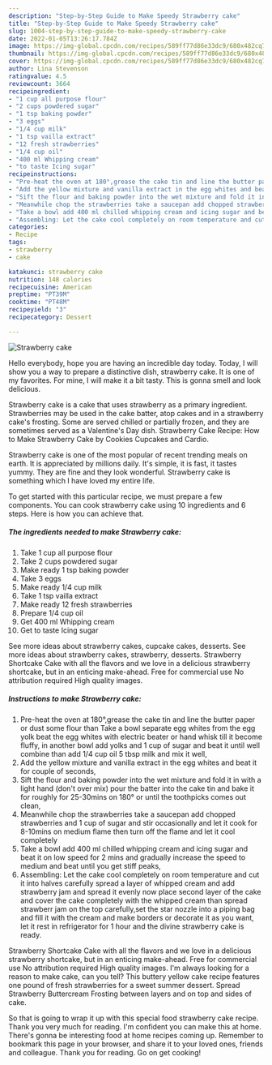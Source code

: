 ```yaml
---
description: "Step-by-Step Guide to Make Speedy Strawberry cake"
title: "Step-by-Step Guide to Make Speedy Strawberry cake"
slug: 1004-step-by-step-guide-to-make-speedy-strawberry-cake
date: 2022-01-05T13:26:17.784Z
image: https://img-global.cpcdn.com/recipes/589ff77d86e33dc9/680x482cq70/strawberry-cake-recipe-main-photo.jpg
thumbnail: https://img-global.cpcdn.com/recipes/589ff77d86e33dc9/680x482cq70/strawberry-cake-recipe-main-photo.jpg
cover: https://img-global.cpcdn.com/recipes/589ff77d86e33dc9/680x482cq70/strawberry-cake-recipe-main-photo.jpg
author: Lina Stevenson
ratingvalue: 4.5
reviewcount: 3664
recipeingredient:
- "1 cup all purpose flour"
- "2 cups powdered sugar"
- "1 tsp baking powder"
- "3 eggs"
- "1/4 cup milk"
- "1 tsp vailla extract"
- "12 fresh strawberries"
- "1/4 cup oil"
- "400 ml Whipping cream"
- "to taste Icing sugar"
recipeinstructions:
- "Pre-heat the oven at 180°,grease the cake tin and line the butter paper or dust some flour than Take a bowl separate egg whites from the egg yolk beat the egg whites with electric beater or hand whisk till it become fluffy, in another bowl add yolks and 1 cup of sugar and beat it until well combine than add 1/4 cup oil 5 tbsp milk and mix it well,"
- "Add the yellow mixture and vanilla extract in the egg whites and beat it for couple of seconds,"
- "Sift the flour and baking powder into the wet mixture and fold it in with a light hand (don&#39;t over mix) pour the batter into the cake tin and bake it for roughly for 25-30mins on 180° or until the toothpicks comes out clean,"
- "Meanwhile chop the strawberries take a saucepan add chopped strawberries and 1 cup of sugar and stir occasionally and let it cook for 8-10mins on medium flame then turn off the flame and let it cool completely"
- "Take a bowl add 400 ml chilled whipping cream and icing sugar and beat it on low speed for 2 mins and gradually increase the speed to medium and beat until you get stiff peaks,"
- "Assembling: Let the cake cool completely on room temperature and cut it into halves carefully spread a layer of whipped cream and add strawberry jam and spread it evenly now place second layer of the cake and cover the cake completely with the whipped cream than spread strawberr jam on the top carefully,set the star nozzle into a piping bag and fill it with the cream and make borders or decorate it as you want, let it rest in refrigerator for 1 hour and the divine strawberry cake is ready."
categories:
- Recipe
tags:
- strawberry
- cake

katakunci: strawberry cake 
nutrition: 148 calories
recipecuisine: American
preptime: "PT39M"
cooktime: "PT48M"
recipeyield: "3"
recipecategory: Dessert

---
```



![Strawberry cake](https://img-global.cpcdn.com/recipes/589ff77d86e33dc9/680x482cq70/strawberry-cake-recipe-main-photo.jpg)

Hello everybody, hope you are having an incredible day today. Today, I will show you a way to prepare a distinctive dish, strawberry cake. It is one of my favorites. For mine, I will make it a bit tasty. This is gonna smell and look delicious.

Strawberry cake is a cake that uses strawberry as a primary ingredient. Strawberries may be used in the cake batter, atop cakes and in a strawberry cake&#39;s frosting. Some are served chilled or partially frozen, and they are sometimes served as a Valentine&#39;s Day dish. Strawberry Cake Recipe: How to Make Strawberry Cake by Cookies Cupcakes and Cardio.

Strawberry cake is one of the most popular of recent trending meals on earth. It is appreciated by millions daily. It's simple, it is fast, it tastes yummy. They are fine and they look wonderful. Strawberry cake is something which I have loved my entire life.


To get started with this particular recipe, we must prepare a few components. You can cook strawberry cake using 10 ingredients and 6 steps. Here is how you can achieve that.

<!--inarticleads1-->

##### The ingredients needed to make Strawberry cake:

1. Take 1 cup all purpose flour
1. Take 2 cups powdered sugar
1. Make ready 1 tsp baking powder
1. Take 3 eggs
1. Make ready 1/4 cup milk
1. Take 1 tsp vailla extract
1. Make ready 12 fresh strawberries
1. Prepare 1/4 cup oil
1. Get 400 ml Whipping cream
1. Get to taste Icing sugar


See more ideas about strawberry cakes, cupcake cakes, desserts. See more ideas about strawberry cakes, strawberry, desserts. Strawberry Shortcake Cake with all the flavors and we love in a delicious strawberry shortcake, but in an enticing make-ahead. Free for commercial use No attribution required High quality images. 

<!--inarticleads2-->

##### Instructions to make Strawberry cake:

1. Pre-heat the oven at 180°,grease the cake tin and line the butter paper or dust some flour than Take a bowl separate egg whites from the egg yolk beat the egg whites with electric beater or hand whisk till it become fluffy, in another bowl add yolks and 1 cup of sugar and beat it until well combine than add 1/4 cup oil 5 tbsp milk and mix it well,
1. Add the yellow mixture and vanilla extract in the egg whites and beat it for couple of seconds,
1. Sift the flour and baking powder into the wet mixture and fold it in with a light hand (don&#39;t over mix) pour the batter into the cake tin and bake it for roughly for 25-30mins on 180° or until the toothpicks comes out clean,
1. Meanwhile chop the strawberries take a saucepan add chopped strawberries and 1 cup of sugar and stir occasionally and let it cook for 8-10mins on medium flame then turn off the flame and let it cool completely
1. Take a bowl add 400 ml chilled whipping cream and icing sugar and beat it on low speed for 2 mins and gradually increase the speed to medium and beat until you get stiff peaks,
1. Assembling: Let the cake cool completely on room temperature and cut it into halves carefully spread a layer of whipped cream and add strawberry jam and spread it evenly now place second layer of the cake and cover the cake completely with the whipped cream than spread strawberr jam on the top carefully,set the star nozzle into a piping bag and fill it with the cream and make borders or decorate it as you want, let it rest in refrigerator for 1 hour and the divine strawberry cake is ready.


Strawberry Shortcake Cake with all the flavors and we love in a delicious strawberry shortcake, but in an enticing make-ahead. Free for commercial use No attribution required High quality images. I&#39;m always looking for a reason to make cake, can you tell? This buttery yellow cake recipe features one pound of fresh strawberries for a sweet summer dessert. Spread Strawberry Buttercream Frosting between layers and on top and sides of cake. 

So that is going to wrap it up with this special food strawberry cake recipe. Thank you very much for reading. I'm confident you can make this at home. There's gonna be interesting food at home recipes coming up. Remember to bookmark this page in your browser, and share it to your loved ones, friends and colleague. Thank you for reading. Go on get cooking!
